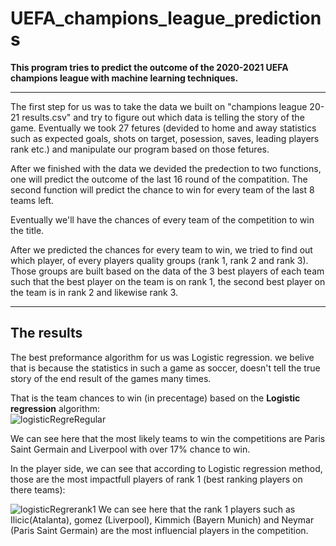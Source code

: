 # UEFA_champions_league_predictions
**This program tries to predict the outcome of the 2020-2021 UEFA champions league with machine learning techniques.**

***

The first step for us was to take the data we built on "champions league 20-21 results.csv" and try to figure out which data is telling the story of the game.
Eventually we took 27 fetures (devided to home and away statistics such as expected goals, shots on target, posession, saves, leading players rank etc.) and manipulate our program based on those fetures. 

After we finished with the data we devided the predection to two functions, one will predict the outcome of the last 16 round of the compatition.
The second function will predict the chance to win for every team of the last 8 teams left. 

Eventually we'll have the chances of every team of the competition to win the title.

After we predicted the chances for every team to win, we tried to find out which player, of every players quality groups (rank 1, rank 2 and rank 3).
Those groups are built based on the data of the 3 best players of each team such that the best player on the team is on rank 1, the second best player on the team is in rank 2 and likewise rank 3.


***

## The results ##

The best preformance algorithm for us was Logistic regression. we belive that is because the statistics in such a game as soccer, doesn't tell the true story of the end result of the games many times.

That is the team chances to win (in precentage) based on the **Logistic regression** algorithm:  
![logisticRegreRegular](https://user-images.githubusercontent.com/44767003/109039832-e6f72400-76d5-11eb-8175-dea2e8b3aa0c.jpg)

We can see here that the most likely teams to win the competitions are Paris Saint Germain and Liverpool with over 17% chance to win.

In the player side, we can see that according to Logistic regression method, those are the most impactfull players of rank 1 (best ranking players on there teams):


![logisticRegrerank1](https://user-images.githubusercontent.com/44767003/109041281-88cb4080-76d7-11eb-8f45-9d471d4be833.jpg)
 We can see here that the rank 1 players such as Ilicic(Atalanta), gomez (Liverpool), Kimmich (Bayern Munich) and Neymar (Paris Saint Germain) are the most influencial players in the competition.
